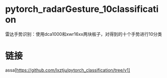 # pytorch_radarGesture_10classification

雷达手势识别：使用dca1000和xwr16xx两块板子，对得到的十个手势进行10分类

# 链接
assa[https://github.com/lxztju/pytorch_classification/tree/v1]
